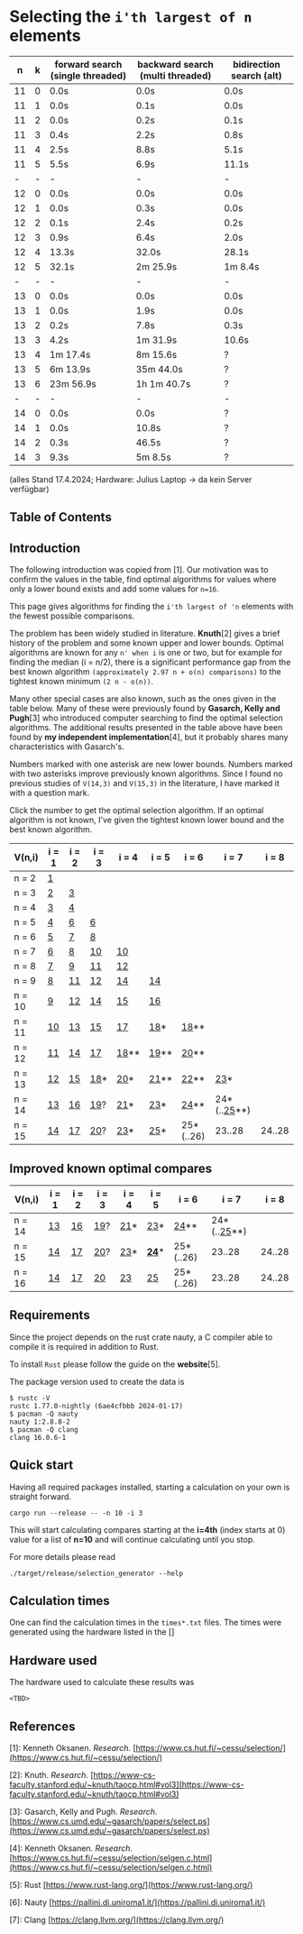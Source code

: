 # Selecting the `i'th largest of n` elements

| n  | k | forward search (single threaded) | backward search (multi threaded) | bidirection search (alt) |
| -  | - | -         | -           | -          |
| 11 | 0 | 0.0s      | 0.0s        | 0.0s       |
| 11 | 1 | 0.0s      | 0.1s        | 0.0s       |
| 11 | 2 | 0.0s      | 0.2s        | 0.1s       |
| 11 | 3 | 0.4s      | 2.2s        | 0.8s       |
| 11 | 4 | 2.5s      | 8.8s        | 5.1s       |
| 11 | 5 | 5.5s      | 6.9s        | 11.1s      |
| -  | - | -         | -           | -          |
| 12 | 0 | 0.0s      | 0.0s        | 0.0s       |
| 12 | 1 | 0.0s      | 0.3s        | 0.0s       |
| 12 | 2 | 0.1s      | 2.4s        | 0.2s       |
| 12 | 3 | 0.9s      | 6.4s        | 2.0s       |
| 12 | 4 | 13.3s     | 32.0s       | 28.1s      |
| 12 | 5 | 32.1s     | 2m 25.9s    | 1m 8.4s    |
| -  | - | -         | -           | -          |
| 13 | 0 | 0.0s      | 0.0s        | 0.0s       |
| 13 | 1 | 0.0s      | 1.9s        | 0.0s       |
| 13 | 2 | 0.2s      | 7.8s        | 0.3s       |
| 13 | 3 | 4.2s      | 1m 31.9s    | 10.6s      |
| 13 | 4 | 1m 17.4s  | 8m 15.6s    | ?          |
| 13 | 5 | 6m 13.9s  | 35m 44.0s   | ?          |
| 13 | 6 | 23m 56.9s | 1h 1m 40.7s | ?          |
| -  | - | -         | -           | -          |
| 14 | 0 | 0.0s      | 0.0s        | ?          |
| 14 | 1 | 0.0s      | 10.8s       | ?          |
| 14 | 2 | 0.3s      | 46.5s       | ?          |
| 14 | 3 | 9.3s      | 5m 8.5s     | ?          |

(alles Stand 17.4.2024; Hardware: Julius Laptop -> da kein Server verfügbar)

## Table of Contents

## Introduction

The following introduction was copied from [1]. Our motivation was to confirm the values in the
table, find optimal algorithms for values where only a lower bound exists and add some values
for `n=16`.

This page gives algorithms for finding the `i'th largest of 'n` elements with the fewest possible
comparisons.

The problem has been widely studied in literature. **Knuth**[2] gives a brief history of the problem and
some known upper and lower bounds. Optimal algorithms are known for any `n' when i` is one or two,
but for example for finding the median (i = n/2), there is a significant performance gap from the
best known algorithm `(approximately 2.97 n + o(n) comparisons)` to the tightest known minimum
`(2 n - o(n))`.

Many other special cases are also known, such as the ones given in the table below. Many of these
were previously found by **Gasarch, Kelly and Pugh**[3] who introduced computer searching to find the
optimal selection algorithms. The additional results presented in the table above have been
found by **my independent implementation**[4], but it probably shares many characteristics with Gasarch's.

Numbers marked with one asterisk are new lower bounds. Numbers marked with two asterisks improve
previously known algorithms. Since I found no previous studies of `V(14,3)` and `V(15,3)` in the
literature, I have marked it with a question mark.

Click the number to get the optimal selection algorithm. If an optimal algorithm is not known,
I've given the tightest known lower bound and the best known algorithm.

| V(n,i) | i = 1        | i = 2        | i = 3          | i = 4            | i = 5            | i = 6            | i = 7                    | i = 8  |
| ------ | ------------ | ------------ | -------------- | ---------------- | ---------------- | ---------------- | ------------------------ | ------ |
| n = 2  | [1](V_2_1)   |              |                |                  |                  |                  |                          |        |
| n = 3  | [2](V_3_1)   | [3](V_3_2)   |                |                  |                  |                  |                          |        |
| n = 4  | [3](V_4_1)   | [4](V_4_2)   |                |                  |                  |                  |                          |        |
| n = 5  | [4](V_5_1)   | [6](V_5_2)   | [6](V_5_3)     |                  |                  |                  |                          |        |
| n = 6  | [5](V_6_1)   | [7](V_6_2)   | [8](V_6_3)     |                  |                  |                  |                          |        |
| n = 7  | [6](V_7_1)   | [8](V_7_2)   | [10](V_7_3)    | [10](V_7_4)      |                  |                  |                          |        |
| n = 8  | [7](V_8_1)   | [9](V_8_2)   | [11](V_8_3)    | [12](V_8_4)      |                  |                  |                          |        |
| n = 9  | [8](V_9_1)   | [11](V_9_2)  | [12](V_9_3)    | [14](V_9_4)      | [14](V_9_5)      |                  |                          |        |
| n = 10 | [9](V_10_1)  | [12](V_10_2) | [14](V_10_3)   | [15](V_10_4)     | [16](V_10_5)     |                  |                          |        |
| n = 11 | [10](V_11_1) | [13](V_11_2) | [15](V_11_3)   | [17](V_11_4)     | [18](V_11_5)\*   | [18](V_11_6)\*\* |                          |        |
| n = 12 | [11](V_12_1) | [14](V_12_2) | [17](V_12_3)   | [18](V_12_4)\*\* | [19](V_12_5)\*\* | [20](V_12_6)\*\* |                          |        |
| n = 13 | [12](V_13_1) | [15](V_13_2) | [18](V_13_3)\* | [20](V_13_4)\*   | [21](V_13_5)\*\* | [22](V_13_6)\*\* | [23](V_13_7)\*           |        |
| n = 14 | [13](V_14_1) | [16](V_14_2) | [19](V_14_3)?  | [21](V_14_4)\*   | [23](V_14_5)\*   | [24](V_14_6)\*\* | 24\*(..[25](V_14_7)\*\*) |        |
| n = 15 | [14](V_15_1) | [17](V_15_2) | [20](V_15_3)?  | [23](V_15_4)\*   | [25](V_15_5)\*   | 25\*(..26)       | 23..28                   | 24..28 |

## Improved known optimal compares

| V(n,i) | i = 1        | i = 2        | i = 3         | i = 4          | i = 5              | i = 6            | i = 7                    | i = 8  |
| ------ | ------------ | ------------ | ------------- | -------------- | ------------------ | ---------------- | ------------------------ | ------ |
| n = 14 | [13](V_14_1) | [16](V_14_2) | [19](V_14_3)? | [21](V_14_4)\* | [23](V_14_5)\*     | [24](V_14_6)\*\* | 24\*(..[25](V_14_7)\*\*) |        |
| n = 15 | [14](V_15_1) | [17](V_15_2) | [20](V_15_3)? | [23](V_15_4)\* | [**24**](V_15_5)\* | 25\*(..26)       | 23..28                   | 24..28 |
| n = 16 | [14](V_16_1) | [17](V_16_2) | [20](V_16_3)  | [23](V_16_4)   | [25](V_16_5)       | 25\*(..26)       | 23..28                   | 24..28 |

## Requirements

Since the project depends on the rust crate nauty, a C compiler able to compile it is required in addition to Rust. 

To install `Rust` please follow the guide on the **website**[5].

The package version used to create the data is

```shell
$ rustc -V
rustc 1.77.0-nightly (6ae4cfbbb 2024-01-17)
$ pacman -Q nauty
nauty 1:2.8.8-2
$ pacman -Q clang
clang 16.0.6-1
```

## Quick start

Having all required packages installed, starting a calculation on your own is straight forward.

```shell
cargo run --release -- -n 10 -i 3
```

This will start calculating compares starting at the **i=4th** (index starts at 0) value for a list of **n=10** and will continue calculating until you stop.

For more details please read

```shell
./target/release/selection_generator --help
```

## Calculation times

One can find the calculation times in the `times*.txt` files. The times were generated using the hardware listed in the []

## Hardware used

The hardware used to calculate these results was

```shell
<TBD>
```

## References

[1]: Kenneth Oksanen. _Research_. [https://www.cs.hut.fi/~cessu/selection/](https://www.cs.hut.fi/~cessu/selection/)

[2]: Knuth. _Research_. [https://www-cs-faculty.stanford.edu/~knuth/taocp.html#vol3](https://www-cs-faculty.stanford.edu/~knuth/taocp.html#vol3)

[3]: Gasarch, Kelly and Pugh. _Research_. [https://www.cs.umd.edu/~gasarch/papers/select.ps](https://www.cs.umd.edu/~gasarch/papers/select.ps)

[4]: Kenneth Oksanen. _Research_. [https://www.cs.hut.fi/~cessu/selection/selgen.c.html](https://www.cs.hut.fi/~cessu/selection/selgen.c.html)

[5]: Rust [https://www.rust-lang.org/](https://www.rust-lang.org/)

[6]: Nauty [https://pallini.di.uniroma1.it/](https://pallini.di.uniroma1.it/)

[7]: Clang [https://clang.llvm.org/](https://clang.llvm.org/)
